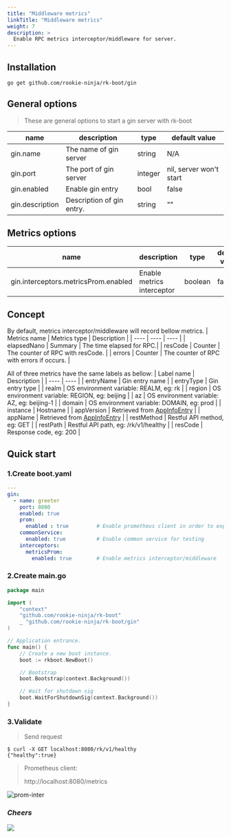```yaml
---
title: "Middleware metrics"
linkTitle: "Middleware metrics"
weight: 7
description: >
  Enable RPC metrics interceptor/middleware for server.
---
```


## Installation
```shell script
go get github.com/rookie-ninja/rk-boot/gin
```


## General options
> These are general options to start a gin server with rk-boot

| name | description | type | default value |
| ------ | ------ | ------ | ------ |
| gin.name | The name of gin server | string | N/A |
| gin.port | The port of gin server | integer | nil, server won't start |
| gin.enabled | Enable gin entry | bool | false |
| gin.description | Description of gin entry. | string | "" |

## Metrics options
| name | description | type | default value |
| ------ | ------ | ------ | ------ |
| gin.interceptors.metricsProm.enabled | Enable metrics interceptor | boolean | false |

## Concept
By default, metrics interceptor/middleware will record bellow metrics.
| Metrics name | Metrics type | Description |
| ---- | ---- | ---- |
| elapsedNano | Summary | The time elapsed for RPC.|
| resCode | Counter | The counter of RPC with resCode. |
| errors | Counter | The counter of RPC with errors if occurs. |

All of three metrics have the same labels as bellow:
| Label name | Description |
| ---- | ---- |
| entryName | Gin entry name |
| entryType | Gin entry type |
| realm | OS environment variable: REALM, eg: rk |
| region | OS environment variable: REGION, eg: beijing |
| az | OS environment variable: AZ, eg: beijing-1 |
| domain | OS environment variable: DOMAIN, eg: prod |
| instance | Hostname |
| appVersion | Retrieved from [AppInfoEntry](https://github.com/rookie-ninja/rk-entry#appinfoentry) |
| appName | Retrieved from [AppInfoEntry](https://github.com/rookie-ninja/rk-entry#appinfoentry) |
| restMethod | Restful API method, eg: GET |
| restPath | Restful API path, eg: /rk/v1/healthy |
| resCode | Response code, eg: 200 |

## Quick start
### 1.Create boot.yaml
```yaml
---
gin:
  - name: greeter
    port: 8080
    enabled: true
    prom:
      enabled : true         # Enable prometheus client in order to export metrics
    commonService:
      enabled: true          # Enable common service for testing
    interceptors:
      metricsProm:
        enabled: true        # Enable metrics interceptor/middleware
```

### 2.Create main.go
```go
package main

import (
	"context"
	"github.com/rookie-ninja/rk-boot"
	_ "github.com/rookie-ninja/rk-boot/gin"
)

// Application entrance.
func main() {
	// Create a new boot instance.
	boot := rkboot.NewBoot()

	// Bootstrap
	boot.Bootstrap(context.Background())

	// Wait for shutdown sig
	boot.WaitForShutdownSig(context.Background())
}
```

### 3.Validate
> Send request

```shell script
$ curl -X GET localhost:8080/rk/v1/healthy
{"healthy":true}
```

> Prometheus client:
>
> http://localhost:8080/metrics

![prom-inter](/bootstrapper/user-guide/gin-golang/basic/gin-prom-inter.png)

### _**Cheers**_
![](/bootstrapper/user-guide/cheers.png)

